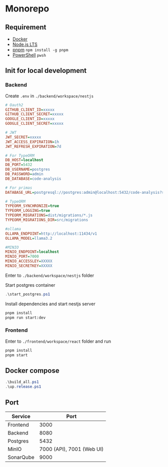 # Monorepo

## Requirement

- [Docker](https://www.docker.com/products/docker-desktop/)
- [Node.js LTS](https://nodejs.org/en/download/prebuilt-installer)
- [pnpm](https://pnpm.io/installation) `npm install -g pnpm`
- [PowerShell](https://learn.microsoft.com/en-us/powershell/scripting/install/installing-powershell) `pwsh`

## Init for local development

### Backend

Create `.env` in `./backend/workspace/nestjs`

```ini
# Oauth2
GITHUB_CLIENT_ID=xxxxx
GITHUB_CLIENT_SECRET=xxxxx
GOOGLE_CLIENT_ID=xxxxx
GOOGLE_CLIENT_SECRET=xxxxx

# JWT
JWT_SECRET=xxxxx
JWT_ACCESS_EXPIRATION=1h
JWT_REFRESH_EXPIRATION=7d

# For TypeORM
DB_HOST=localhost
DB_PORT=5432
DB_USERNAME=postgres
DB_PASSWORD=admin
DB_DATABASE=code-analysis

# For primas
DATABASE_URL=postgresql://postgres:admin@localhost:5432/code-analysis?schema=public

# TypeORM
TYPEORM_SYNCHRONIZE=true
TYPEORM_LOGGING=true
TYPEORM_MIGRATIONS=dist/migrations/*.js
TYPEORM_MIGRATIONS_DIR=src/migrations

#ollama
OLLAMA_ENDPOINT=http://localhost:11434/v1
OLLAMA_MODEL=llama3.2

#MINIO
MINIO_ENDPOINT=localhost
MINIO_PORT=7000
MINIO_ACCESSLEY=XXXXX
MINIO_SECRETKEY=XXXXX
```

Enter to `./backend/workspace/nestjs` folder

Start postgres container

```powershell
.\start_postgres.ps1
```

Install dependencies and start nestjs server

```bash
pnpm install
pnpm run start:dev
```

### Frontend

Enter to `./frontend/workspace/react` folder and run

```bash
pnpm install
pnpm start
```

## Docker compose

```powershell
.\build_all.ps1
.\up.release.ps1
```

## Port

| Service   | Port                      |
| --------- | ------------------------- |
| Frontend  | 3000                      |
| Backend   | 8080                      |
| Postgres  | 5432                      |
| MinIO     | 7000 (API), 7001 (Web UI) |
| SonarQube | 9000                      |
